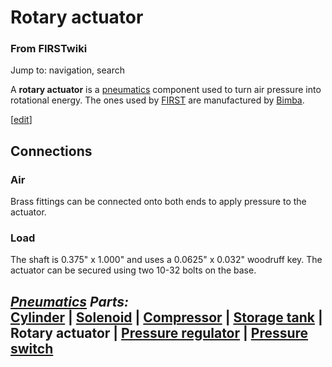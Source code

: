 # Rotary actuator

### From FIRSTwiki

Jump to: navigation, search

A **rotary actuator** is a [pneumatics](/index.php/Pneumatics "Pneumatics" )
component used to turn air pressure into rotational energy. The ones used by
[FIRST](/index.php/FIRST "FIRST" ) are manufactured by
[Bimba](http://www.bimba.com "http://www.bimba.com" ).

[[edit](/index.php?title=Rotary_actuator&action=edit&section=1 "Edit section:
Connections" )]

## Connections


### Air

Brass fittings can be connected onto both ends to apply pressure to the
actuator.


### Load

The shaft is 0.375" x 1.000" and uses a 0.0625" x 0.032" woodruff key. The
actuator can be secured using two 10-32 bolts on the base.

_**[Pneumatics](/index.php/Pneumatics "Pneumatics" ) Parts:**_  
[Cylinder](/index.php/Cylinder "Cylinder" ) | [Solenoid](/index.php/Solenoid
"Solenoid" ) | [Compressor](/index.php/Compressor "Compressor" ) | [Storage
tank](/index.php/Storage_tank "Storage tank" ) | **Rotary actuator** |
[Pressure regulator](/index.php/Pressure_regulator "Pressure regulator" ) |
[Pressure switch](/index.php/Pressure_switch "Pressure switch" )  
---  
  
